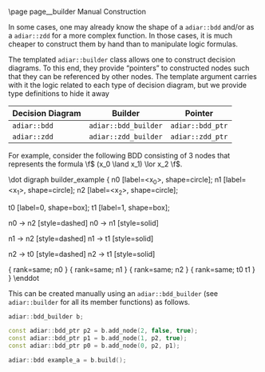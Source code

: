 \page page__builder Manual Construction

In some cases, one may already know the shape of a `adiar::bdd` and/or as a
`adiar::zdd` for a more complex function. In those cases, it is much cheaper
to construct them by hand than to manipulate logic formulas.

The templated `adiar::builder` class allows one to construct decision diagrams.
To this end, they provide “pointers” to constructed nodes such that they can be
referenced by other nodes. The template argument carries with it the logic
related to each type of decision diagram, but we provide type definitions to
hide it away

| Decision Diagram | Builder              | Pointer          |
|------------------|----------------------|------------------|
| `adiar::bdd`     | `adiar::bdd_builder` | `adiar::bdd_ptr` |
| `adiar::zdd`     | `adiar::zdd_builder` | `adiar::zdd_ptr` |

For example, consider the following BDD consisting of 3 nodes that represents
the formula \f$ (x_0 \land x_1) \lor x_2 \f$.

\dot
digraph builder_example {
  n0 [label=<x<sub>0</sub>>, shape=circle];
  n1 [label=<x<sub>1</sub>>, shape=circle];
  n2 [label=<x<sub>2</sub>>, shape=circle];

  t0 [label=0, shape=box];
  t1 [label=1, shape=box];

  n0 -> n2 [style=dashed]
  n0 -> n1 [style=solid]

  n1 -> n2 [style=dashed]
  n1 -> t1 [style=solid]

  n2 -> t0 [style=dashed]
  n2 -> t1 [style=solid]

  { rank=same; n0 }
  { rank=same; n1 }
  { rank=same; n2 }
  { rank=same; t0 t1 }
}
\enddot

This can be created manually using an `adiar::bdd_builder` (see `adiar::builder`
for all its member functions) as follows.

```cpp
adiar::bdd_builder b;

const adiar::bdd_ptr p2 = b.add_node(2, false, true);
const adiar::bdd_ptr p1 = b.add_node(1, p2, true);
const adiar::bdd_ptr p0 = b.add_node(0, p2, p1);

adiar::bdd example_a = b.build();
```
